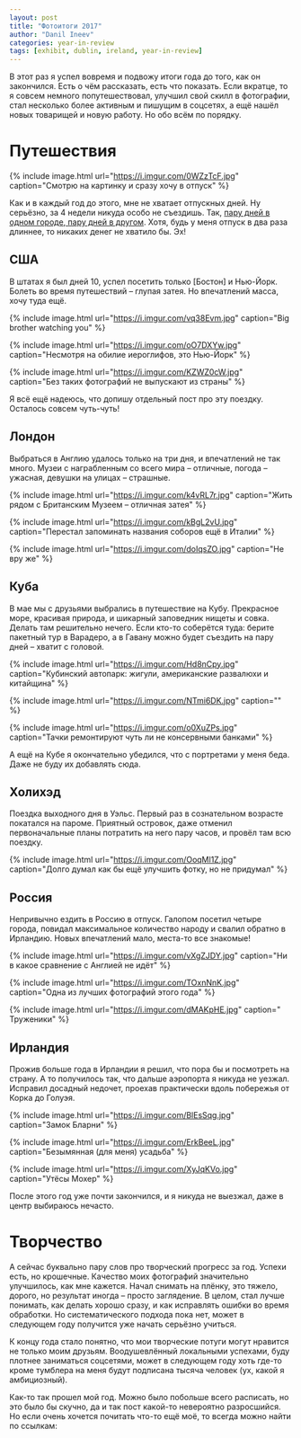 ```yaml
---
layout: post
title: "Фотоитоги 2017"
author: "Danil Ineev"
categories: year-in-review
tags: [exhibit, dublin, ireland, year-in-review]
---
```


В этот раз я успел вовремя и подвожу итоги года до того, как он закончился. Есть о чём рассказать, есть что показать. Если вкратце, то я совсем немного попутешествовал, улучшил свой скилл в фотографии, стал несколько более активным и пишущим в соцсетях, а ещё нашёл новых товарищей и новую работу. Но обо всём по порядку.

# Путешествия

{% include image.html url="https://i.imgur.com/0WZzTcF.jpg" caption="Смотрю на картинку и сразу хочу в отпуск" %}

Как и в каждый год до этого, мне не хватает отпускных дней. Ну серьёзно, за 4 недели никуда особо не съездишь. Так, [пару дней в одном городе, пару дней в другом](https://www.google.com/maps/d/embed?mid=1hCb31bSaIOrafOlobkUIznh0BQRKVRWE). Хотя, будь у меня отпуск в два раза длиннее, то никаких денег не хватило бы. Эх! 

## США
В штатах я был дней 10, успел посетить только [Бостон] и Нью-Йорк. Болеть во время путешествий – глупая затея. Но впечатлений масса, хочу туда ещё.

{% include image.html url="https://i.imgur.com/vq38Evm.jpg" caption="Big brother watching you" %}

{% include image.html url="https://i.imgur.com/oO7DXYw.jpg" caption="Несмотря на обилие иероглифов, это Нью-Йорк" %}

{% include image.html url="https://i.imgur.com/KZWZ0cW.jpg" caption="Без таких фотографий не выпускают из страны" %}

Я всё ещё надеюсь, что допишу отдельный пост про эту поездку. Осталось совсем чуть-чуть!

## Лондон
Выбраться в Англию удалось только на три дня, и впечатлений не так много. Музеи с награбленным со всего мира – отличные, погода – ужасная, девушки на улицах – страшные. 

{% include image.html url="https://i.imgur.com/k4vRL7r.jpg" caption="Жить рядом с Британским Музеем – отличная затея" %}

{% include image.html url="https://i.imgur.com/kBgL2vU.jpg" caption="Перестал запоминать названия соборов ещё в Италии" %}

{% include image.html url="https://i.imgur.com/doIqsZO.jpg" caption="Не вру же" %}

## Куба
В мае мы с друзьями выбрались в путешествие на Кубу. Прекрасное море, красивая природа, и шикарный заповедник нищеты и совка. Делать там решительно нечего. Если кто-то соберётся туда: берите пакетный тур в Варадеро, а в Гавану можно будет съездить на пару дней – хватит с головой.

{% include image.html url="https://i.imgur.com/Hd8nCpy.jpg" caption="Кубинский автопарк: жигули, американские развалюхи и китайщина" %}

{% include image.html url="https://i.imgur.com/NTmi6DK.jpg" caption="" %}

{% include image.html url="https://i.imgur.com/o0XuZPs.jpg" caption="Тачки ремонтируют чуть ли не консервными банками" %}

А ещё на Кубе я окончательно убедился, что с портретами у меня беда. Даже не буду их добавлять сюда.

## Холихэд
Поездка выходного дня в Уэльс. Первый раз в сознательном возрасте покатался на пароме. Приятный островок, даже отменил первоначальные планы потратить на него пару часов, и провёл там всю поездку.

{% include image.html url="https://i.imgur.com/OoqMl1Z.jpg" caption="Долго думал как бы ещё улучшить фотку, но не придумал" %}


## Россия
Непривычно ездить в Россию в отпуск. Галопом посетил четыре города, повидал максимальное количество народу и свалил обратно в Ирландию. Новых впечатлений мало, места-то все знакомые!

{% include image.html url="https://i.imgur.com/vXgZJDY.jpg" caption="Ни в какое сравнение с Англией не идёт" %}

{% include image.html url="https://i.imgur.com/TOxnNnK.jpg" caption="Одна из лучших фотографий этого года" %}

{% include image.html url="https://i.imgur.com/dMAKpHE.jpg" caption="
Труженики" %}

## Ирландия
Прожив больше года в Ирландии я решил, что пора бы и посмотреть на страну. А то получилось так, что дальше аэропорта я никуда не уезжал. Исправил досадный недочет, проехав практически вдоль побережья от Корка до Голуэя.

{% include image.html url="https://i.imgur.com/BlEsSqg.jpg" caption="Замок Бларни" %}

{% include image.html url="https://i.imgur.com/ErkBeeL.jpg" caption="Безымянная (для меня) усадьба" %}

{% include image.html url="https://i.imgur.com/XyJqKVo.jpg" caption="Утёсы Мохер" %}

После этого год уже почти закончился, и я никуда не выезжал, даже в центр выбираюсь нечасто.

# Творчество
А сейчас буквально пару слов про творческий прогресс за год. Успехи есть, но крошечные. Качество моих фотографий значительно улучшилось, как мне кажется. Начал снимать на плёнку, это тяжело, дорого, но результат иногда – просто заглядение. В целом, стал лучше понимать, как делать хорошо сразу, и как исправлять ошибки во время обработки. Но систематического подхода пока нет, может в следующем году получится уже начать серьёзно учиться.

К концу года стало понятно, что мои творческие потуги могут нравится не только моим друзьям. Воодушевлённый локальными успехами, буду плотнее заниматься соцсетями, может в следующем году хоть где-то кроме тумблера на меня будут подписана тысяча человек (ух, какой я амбициозный).

Как-то так прошел мой год. Можно было побольше всего расписать, но это было бы скучно, да и так пост какой-то невероятно разросшийся. Но если очень хочется почитать что-то ещё моё, то всегда можно найти по ссылкам:

